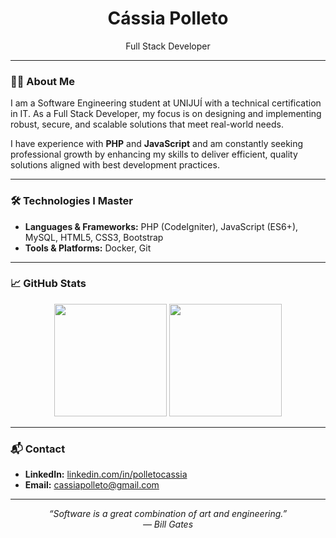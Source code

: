 <h1 align="center">Cássia Polleto</h1>
<p align="center">Full Stack Developer</p>

---

### 👩‍💻 About Me

I am a Software Engineering student at UNIJUÍ with a technical certification in IT. As a Full Stack Developer, my focus is on designing and implementing robust, secure, and scalable solutions that meet real-world needs.

I have experience with **PHP** and **JavaScript** and am constantly seeking professional growth by enhancing my skills to deliver efficient, quality solutions aligned with best development practices.

---

### 🛠️ Technologies I Master

- **Languages & Frameworks:** PHP (CodeIgniter), JavaScript (ES6+), MySQL, HTML5, CSS3, Bootstrap  
- **Tools & Platforms:** Docker, Git

---

### 📈 GitHub Stats

<p align="center">
  <img src="https://github-readme-stats.vercel.app/api?username=polletocassia&show_icons=true&theme=dark&hide_title=true" height="180" />
  <img src="https://github-readme-stats.vercel.app/api/top-langs/?username=polletocassia&layout=compact&theme=dark" height="180" />
</p>

---

### 📬 Contact

- **LinkedIn:** [linkedin.com/in/polletocassia](https://www.linkedin.com/in/polletocassia)  
- **Email:** cassiapolleto@gmail.com

---

<p align="center"><em>“Software is a great combination of art and engineering.”<br>— Bill Gates</em></p>
